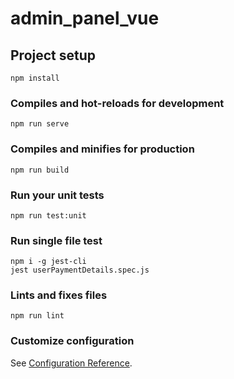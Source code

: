 # admin_panel_vue

## Project setup
```
npm install
```

### Compiles and hot-reloads for development
```
npm run serve
```

### Compiles and minifies for production
```
npm run build
```

### Run your unit tests
```
npm run test:unit
```
### Run single file test
```
npm i -g jest-cli
jest userPaymentDetails.spec.js
```

### Lints and fixes files
```
npm run lint
```

### Customize configuration
See [Configuration Reference](https://cli.vuejs.org/config/).

